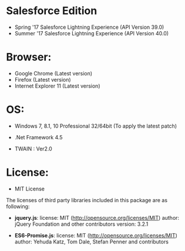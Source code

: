 # Salesforce Edition

- Spring '17 Salesforce Lightning Experience (API Version 39.0)
- Summer '17 Salesforce Lightning Experience (API Version 40.0)


# Browser: 

- Google Chrome (Latest version)
- Firefox (Latest version)
- Internet Explorer 11 (Latest version)


# OS: 

- Windows 7, 8.1, 10 Professional 32/64bit (To apply the latest patch)

- .Net Framework 4.5

- TWAIN : Ver2.0


# License:

- MIT License


The licenses of third party libraries included in this package are as following:

- **jquery.js**:
  license: MIT (http://opensource.org/licenses/MIT)
  author: jQuery Foundation and other contributors
  version: 3.2.1

- **ES6-Promise.js**:
  license: MIT (http://opensource.org/licenses/MIT)
  author: Yehuda Katz, Tom Dale, Stefan Penner and contributors






